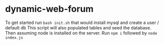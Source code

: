 # dynamic-web-forum

To get started run `bash init.sh` that would install mysql and create a user / default db
This script will also populated tables and seed the database.
Then assuming node is installed on the server. Run `npm i` followed by `node index.js`

